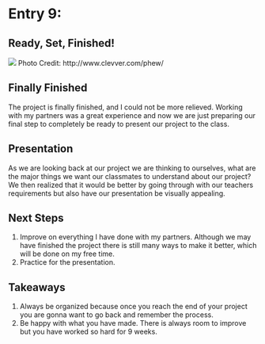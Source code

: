 # Entry 9:
## Ready, Set, Finished!
<img src = "http://cdn1.clevver.com/wp-content/uploads/2014/06/phew.gif"/>
Photo Credit: http://www.clevver.com/phew/

## Finally Finished
The project is finally finished, and I could not be more relieved. Working with my partners 
was a great experience and now we are just preparing our final step to completely be ready to present our project to the class.

## Presentation 
As we are looking back at our project we are thinking to ourselves, what are the major things we want our classmates to understand about our project?
We then realized that it would be better by going through with our teachers requirements but also have our presentation be visually appealing. 

## Next Steps
1) Improve on everything I have done with my partners. Although we may have finished the project there is still many ways to make it better, which will be done on my free time.
2) Practice for the presentation.

## Takeaways
1) Always be organized because once you reach the end of your project you are gonna want to go back and remember the process.
2) Be happy with what you have made. There is always room to improve but you have worked so hard for 9 weeks.